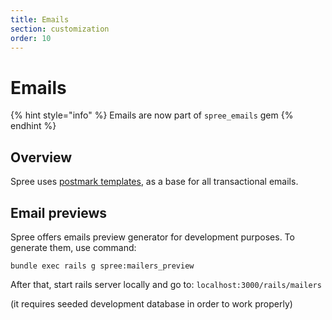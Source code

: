 ```yaml
---
title: Emails
section: customization
order: 10
---
```


# Emails

{% hint style="info" %}
Emails are now part of `spree_emails` gem
{% endhint %}

## Overview

Spree uses [postmark templates](https://github.com/wildbit/postmark-templates), as a base for all transactional emails.

## Email previews

Spree offers emails preview generator for development purposes. To generate them, use command:

`bundle exec rails g spree:mailers_preview`

After that, start rails server locally and go to: `localhost:3000/rails/mailers`

\(it requires seeded development database in order to work properly\)

